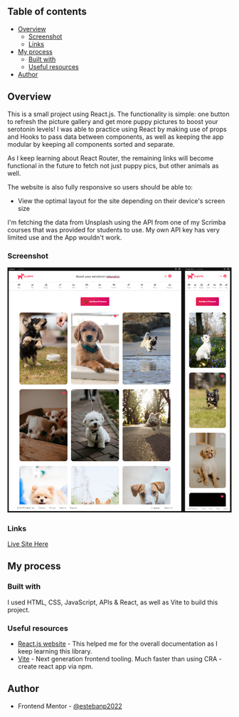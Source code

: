 ## Table of contents

- [Overview](#overview)
  - [Screenshot](#screenshot)
  - [Links](#links)
- [My process](#my-process)
  - [Built with](#built-with)
  - [Useful resources](#useful-resources)
- [Author](#author)

## Overview

This is a small project using React.js. The functionality is simple: one button to refresh the picture gallery and get more puppy pictures to boost your serotonin levels! I was able to practice using React by making use of props and Hooks to pass data between components, as well as keeping the app modular by keeping all components sorted and separate.

As I keep learning about React Router, the remaining links will become functional in the future to fetch not just puppy pics, but other animals as well.

The website is also fully responsive so users should be able to:

- View the optimal layout for the site depending on their device's screen size

I'm fetching the data from Unsplash using the API from one of my Scrimba courses that was provided for students to use. My own API key has very limited use and the App wouldn't work.

### Screenshot

![](./src/assets/screenshot.png)

### Links

[Live Site Here](https://pupbnb.netlify.app/)

## My process

### Built with

I used HTML, CSS, JavaScript, APIs & React, as well as Vite to build this project.

### Useful resources

- [React.js website](https://reactjs.org/) - This helped me for the overall documentation as I keep learning this library.
- [Vite](https://vitejs.dev/) - Next generation frontend tooling. Much faster than using CRA - create react app via npm.

## Author

- Frontend Mentor - [@estebanp2022](https://www.frontendmentor.io/profile/estebanp2022)
